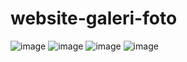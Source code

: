 # website-galeri-foto
![image](https://github.com/rahulajimi/website-galeri-foto/assets/161693355/ddc89af1-0f1c-41eb-b3f0-9439657401ce)
![image](https://github.com/rahulajimi/website-galeri-foto/assets/161693355/7e63a90e-4810-44cd-8c99-59d90998e5e2)
![image](https://github.com/rahulajimi/website-galeri-foto/assets/161693355/97772efc-f6c7-49cb-9335-6ccf1ce68f23)
![image](https://github.com/rahulajimi/website-galeri-foto/assets/161693355/7c8a58c9-da53-4493-b56e-475cbbb1c659)




